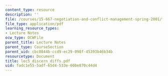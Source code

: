 ```yaml
---
content_type: resource
description: ''
file: /courses/15-667-negotiation-and-conflict-management-spring-2001/fadc1e555adf65d4533e60be870c44d4_lec5_discern_diffs.pdf
file_type: application/pdf
learning_resource_types:
- Lecture Notes
ocw_type: OCWFile
parent_title: Lecture Notes
parent_type: CourseSection
parent_uid: cbc0844b-ccd9-ec29-098f-45393b46b34b
resourcetype: Document
title: lec5_discern_diffs.pdf
uid: fadc1e55-5adf-65d4-533e-60be870c44d4
---
```

